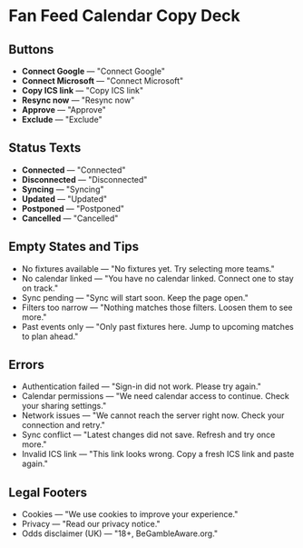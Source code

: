 # Fan Feed Calendar Copy Deck

## Buttons
- **Connect Google** — "Connect Google"
- **Connect Microsoft** — "Connect Microsoft"
- **Copy ICS link** — "Copy ICS link"
- **Resync now** — "Resync now"
- **Approve** — "Approve"
- **Exclude** — "Exclude"

## Status Texts
- **Connected** — "Connected"
- **Disconnected** — "Disconnected"
- **Syncing** — "Syncing"
- **Updated** — "Updated"
- **Postponed** — "Postponed"
- **Cancelled** — "Cancelled"

## Empty States and Tips
- No fixtures available — "No fixtures yet. Try selecting more teams."
- No calendar linked — "You have no calendar linked. Connect one to stay on track."
- Sync pending — "Sync will start soon. Keep the page open."
- Filters too narrow — "Nothing matches those filters. Loosen them to see more."
- Past events only — "Only past fixtures here. Jump to upcoming matches to plan ahead."

## Errors
- Authentication failed — "Sign-in did not work. Please try again."
- Calendar permissions — "We need calendar access to continue. Check your sharing settings."
- Network issues — "We cannot reach the server right now. Check your connection and retry."
- Sync conflict — "Latest changes did not save. Refresh and try once more."
- Invalid ICS link — "This link looks wrong. Copy a fresh ICS link and paste again."

## Legal Footers
- Cookies — "We use cookies to improve your experience."
- Privacy — "Read our privacy notice."
- Odds disclaimer (UK) — "18+, BeGambleAware.org."
